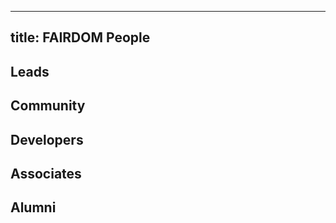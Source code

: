 ----
title: FAIRDOM People
----



## Leads




## Community


## Developers


## Associates


## Alumni 
